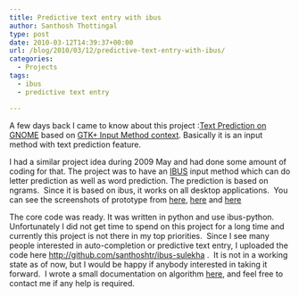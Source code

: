```yaml
---
title: Predictive text entry with ibus
author: Santhosh Thottingal
type: post
date: 2010-03-12T14:39:37+00:00
url: /blog/2010/03/12/predictive-text-entry-with-ibus/
categories:
  - Projects
tags:
  - ibus
  - predictive text entry

---
```

A few days back I came to know about this project :[Text Prediction on GNOME][1] based on <a title="GTK+ Input Method context" href="http://www.gtk.org/api/2.6/gtk/GtkIMContext.html" target="_blank">GTK+ Input Method context</a>. Basically it is an input method with text prediction feature.

I had a similar project idea during 2009 May and had done some amount of coding for that. The project was to have an [IBUS][2] input method which can do letter prediction as well as word prediction. The prediction is based on ngrams.  Since it is based on ibus, it works on all desktop applications.  You can see the screenshots of prototype from [here][3], [here][4] and [here][5]

The core code was ready. It was written in python and use ibus-python. Unfortunately I did not get time to spend on this project for a long time and currently this project is not there in my top priorities.  Since I see many people interested in auto-completion or predictive text entry, I uploaded the code here <http://github.com/santhoshtr/ibus-sulekha> .  It is not in a working state as of now, but I would be happy if anybody interested in taking it forward.  I wrote a small documentation on algorithm [here][6], and feel free to contact me if any help is required.

 [1]: http://www.joaquimrocha.com/2010/03/03/text-prediction-on-gnome/
 [2]: http://code.google.com/p/ibus
 [3]: http://smc.org.in/~santhosh/images/sulekha-proto1.png
 [4]: http://smc.org.in/~santhosh/images/sulekha-proto2.png
 [5]: http://smc.org.in/~santhosh/images/sulekha-proto3.png
 [6]: http://wiki.github.com/santhoshtr/ibus-sulekha/